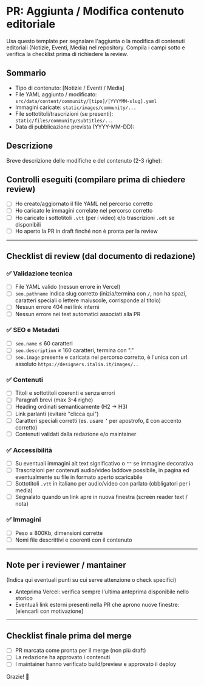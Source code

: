 # PR: Aggiunta / Modifica contenuto editoriale

Usa questo template per segnalare l'aggiunta o la modifica di contenuti editoriali (Notizie, Eventi, Media) nel repository.
Compila i campi sotto e verifica la checklist prima di richiedere la review.

## Sommario
- Tipo di contenuto: [Notizie / Eventi / Media]
- File YAML aggiunto / modificato: `src/data/content/community/[tipo]/[YYYYMM-slug].yaml`
- Immagini caricate: `static/images/community/...`
- File sottotitoli/trascrizioni (se presenti): `static/files/community/subtitles/...`
- Data di pubblicazione prevista (YYYY-MM-DD):

## Descrizione
Breve descrizione delle modifiche e del contenuto (2-3 righe):

## Controlli eseguiti (compilare prima di chiedere review)
- [ ] Ho creato/aggiornato il file YAML nel percorso corretto
- [ ] Ho caricato le immagini correlate nel percorso corretto
- [ ] Ho caricato i sottotitoli `.vtt` (per i video) e/o trascrizioni `.odt` se disponibili
- [ ] Ho aperto la PR in draft finché non è pronta per la review

---

## Checklist di review (dal documento di redazione)

### ✅ Validazione tecnica
- [ ] File YAML valido (nessun errore in Vercel)
- [ ] `seo.pathname` indica slug corretto (inizia/termina con `/`, non ha spazi, caratteri speciali o lettere maiuscole, corrisponde al titolo)
- [ ] Nessun errore 404 nei link interni
- [ ] Nessun errore nei test automatici associati alla PR

### ✅ SEO e Metadati
- [ ] `seo.name` ≤ 60 caratteri
- [ ] `seo.description` ≤ 160 caratteri, termina con "."
- [ ] `seo.image` presente e caricata nel percorso corretto, è l'unica con url assoluto `https://designers.italia.it/images/..`

### ✅ Contenuti
- [ ] Titoli e sottotitoli coerenti e senza errori
- [ ] Paragrafi brevi (max 3-4 righe)
- [ ] Heading ordinati semanticamente (H2 → H3)
- [ ] Link parlanti (evitare "clicca qui")
- [ ] Caratteri speciali corretti (es. usare `’` per apostrofo, `È` con accento corretto)
- [ ] Contenuti validati dalla redazione e/o maintainer

### ✅ Accessibilità
- [ ] Su eventuali immagini alt text significativo o `""` se immagine decorativa
- [ ] Trascrizioni per contenuti audio/video laddove possibile, in pagina ed eventualmente su file in formato aperto scaricabile
- [ ] Sottotitoli `.vtt` in italiano per audio/video con parlato (obbligatori per i media)
- [ ] Segnalato quando un link apre in nuova finestra (screen reader text / nota)

### ✅ Immagini
- [ ] Peso ≤ 800Kb, dimensioni corrette
- [ ] Nomi file descrittivi e coerenti con il contenuto

---

## Note per i reviewer / mantainer
(Indica qui eventuali punti su cui serve attenzione o check specifici)

- Anteprima Vercel: verifica sempre l'ultima anteprima disponibile nello storico
- Eventuali link esterni presenti nella PR che aprono nuove finestre: [elencarli con motivazione]

---

## Checklist finale prima del merge
- [ ] PR marcata come pronta per il merge (non più draft)
- [ ] La redazione ha approvato i contenuti
- [ ] I maintainer hanno verificato build/preview e approvato il deploy

Grazie! :rocket:
